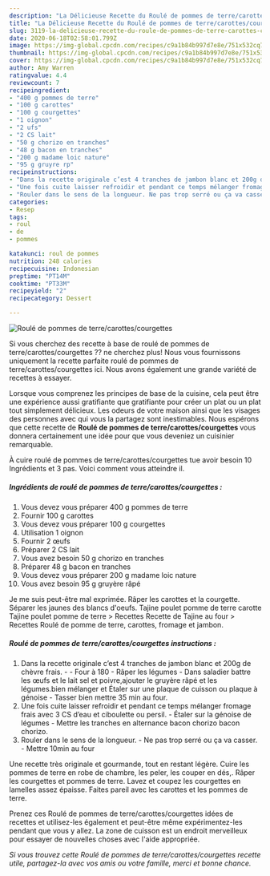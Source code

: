 ```yaml
---
description: "La Délicieuse Recette du Roulé de pommes de terre/carottes/courgettes"
title: "La Délicieuse Recette du Roulé de pommes de terre/carottes/courgettes"
slug: 3119-la-delicieuse-recette-du-roule-de-pommes-de-terre-carottes-courgettes
date: 2020-06-18T02:58:01.799Z
image: https://img-global.cpcdn.com/recipes/c9a1b84b997d7e8e/751x532cq70/roule-de-pommes-de-terrecarottescourgettes-photo-principale-de-la-recette.jpg
thumbnail: https://img-global.cpcdn.com/recipes/c9a1b84b997d7e8e/751x532cq70/roule-de-pommes-de-terrecarottescourgettes-photo-principale-de-la-recette.jpg
cover: https://img-global.cpcdn.com/recipes/c9a1b84b997d7e8e/751x532cq70/roule-de-pommes-de-terrecarottescourgettes-photo-principale-de-la-recette.jpg
author: Amy Warren
ratingvalue: 4.4
reviewcount: 7
recipeingredient:
- "400 g pommes de terre"
- "100 g carottes"
- "100 g courgettes"
- "1 oignon"
- "2 ufs"
- "2 CS lait"
- "50 g chorizo en tranches"
- "48 g bacon en tranches"
- "200 g madame loic nature"
- "95 g gruyre rp"
recipeinstructions:
- "Dans la recette originale c’est 4 tranches de jambon blanc et 200g de chèvre frais.  Four à 180  Râper les légumes  Dans saladier battre les œufs et le lait sel et poivre,ajouter le gruyère râpé et les légumes.bien mélanger et Étaler sur une plaque de cuisson ou plaque à génoise  Tasser bien mettre 35 min au four."
- "Une fois cuite laisser refroidir et pendant ce temps mélanger fromage frais avec 3 CS d’eau et ciboulette ou persil. Étaler sur la génoise de légumes  Mettre les tranches en alternance bacon chorizo bacon chorizo."
- "Rouler dans le sens de la longueur. Ne pas trop serré ou ça va casser. Mettre 10min au four"
categories:
- Resep
tags:
- roul
- de
- pommes

katakunci: roul de pommes 
nutrition: 248 calories
recipecuisine: Indonesian
preptime: "PT14M"
cooktime: "PT33M"
recipeyield: "2"
recipecategory: Dessert

---
```



![Roulé de pommes de terre/carottes/courgettes](https://img-global.cpcdn.com/recipes/c9a1b84b997d7e8e/751x532cq70/roule-de-pommes-de-terrecarottescourgettes-photo-principale-de-la-recette.jpg)

Si vous cherchez des recette à base de roulé de pommes de terre/carottes/courgettes ?? ne cherchez plus! Nous vous fournissons uniquement la recette parfaite roulé de pommes de terre/carottes/courgettes ici. Nous avons également une grande variété de recettes à essayer.

Lorsque vous comprenez les principes de base de la cuisine, cela peut être une expérience aussi gratifiante que gratifiante pour créer un plat ou un plat tout simplement délicieux. Les odeurs de votre maison ainsi que les visages des personnes avec qui vous la partagez sont inestimables. Nous espérons que cette recette de <strong> Roulé de pommes de terre/carottes/courgettes </strong> vous donnera certainement une idée pour que vous deveniez un cuisinier remarquable.

<!--inarticleads1-->

À cuire roulé de pommes de terre/carottes/courgettes tue avoir besoin 10 Ingrédients et 3 pas. Voici comment vous atteindre il.

##### Ingrédients de roulé de pommes de terre/carottes/courgettes :

1. Vous devez vous préparer 400 g pommes de terre
1. Fournir 100 g carottes
1. Vous devez vous préparer 100 g courgettes
1. Utilisation 1 oignon
1. Fournir 2 œufs
1. Préparer 2 CS lait
1. Vous avez besoin 50 g chorizo en tranches
1. Préparer 48 g bacon en tranches
1. Vous devez vous préparer 200 g madame loic nature
1. Vous avez besoin 95 g gruyère râpé


Je me suis peut-être mal exprimée. Râper les carottes et la courgette. Séparer les jaunes des blancs d&#39;oeufs. Tajine poulet pomme de terre carotte Tajine poulet pomme de terre &gt; Recettes Recette de Tajine au four &gt; Recettes Roulé de pomme de terre, carottes, fromage et jambon. 

<!--inarticleads2-->

##### Roulé de pommes de terre/carottes/courgettes instructions :

1. Dans la recette originale c’est 4 tranches de jambon blanc et 200g de chèvre frais. -  - Four à 180  - Râper les légumes  - Dans saladier battre les œufs et le lait sel et poivre,ajouter le gruyère râpé et les légumes.bien mélanger et Étaler sur une plaque de cuisson ou plaque à génoise  - Tasser bien mettre 35 min au four.
1. Une fois cuite laisser refroidir et pendant ce temps mélanger fromage frais avec 3 CS d’eau et ciboulette ou persil. - Étaler sur la génoise de légumes  - Mettre les tranches en alternance bacon chorizo bacon chorizo.
1. Rouler dans le sens de la longueur. - Ne pas trop serré ou ça va casser. - Mettre 10min au four


Une recette très originale et gourmande, tout en restant légère. Cuire les pommes de terre en robe de chambre, les peler, les couper en dés,. Râper les courgettes et pommes de terre. Lavez et coupez les courgettes en lamelles assez épaisse. Faites pareil avec les carottes et les pommes de terre. 

<!--inarticleads1-->

<p>
Prenez ces Roulé de pommes de terre/carottes/courgettes idées de recettes et utilisez-les également et peut-être même expérimentez-les pendant que vous y allez. La zone de cuisson est un endroit merveilleux pour essayer de nouvelles choses avec l'aide appropriée.
</p>

<p>
<i>Si vous trouvez cette Roulé de pommes de terre/carottes/courgettes recette utile, partagez-la avec vos amis ou votre famille, merci et bonne chance.</i>
</p>
